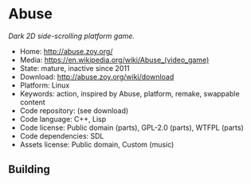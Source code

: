 # Abuse

_Dark 2D side-scrolling platform game._

- Home: http://abuse.zoy.org/
- Media: https://en.wikipedia.org/wiki/Abuse_(video_game)
- State: mature, inactive since 2011
- Download: http://abuse.zoy.org/wiki/download
- Platform: Linux
- Keywords: action, inspired by Abuse, platform, remake, swappable content
- Code repository: (see download)
- Code language: C++, Lisp
- Code license: Public domain (parts), GPL-2.0 (parts), WTFPL (parts)
- Code dependencies: SDL
- Assets license: Public domain, Custom (music)

## Building
